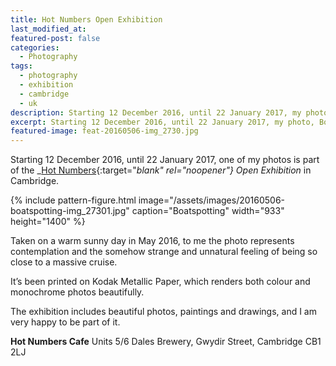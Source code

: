```yaml
---
title: Hot Numbers Open Exhibition
last_modified_at:
featured-post: false
categories:
  - Photography
tags:
  - photography
  - exhibition
  - cambridge
  - uk
description: Starting 12 December 2016, until 22 January 2017, my photo, Boatspotting, is part of the Hot Numbers Open Exhibition in Cambridge.
excerpt: Starting 12 December 2016, until 22 January 2017, my photo, Boatspotting, is part of the Hot Numbers Open Exhibition in Cambridge.
featured-image: feat-20160506-img_2730.jpg
---
```

Starting 12 December 2016, until 22 January 2017, one of my photos is part of the _[Hot Numbers](http://hotnumberscoffee.co.uk/){:target="_blank" rel="noopener"} Open Exhibition_ in Cambridge.

{% include pattern-figure.html image="/assets/images/20160506-boatspotting-img_27301.jpg" caption="Boatspotting" width="933" height="1400" %}

Taken on a warm sunny day in May 2016, to me the photo represents contemplation and the somehow strange and unnatural feeling of being so close to a massive cruise.

It’s been printed on Kodak Metallic Paper, which renders both colour and monochrome photos beautifully.

The exhibition includes beautiful photos, paintings and drawings, and I am very happy to be part of it.

**Hot Numbers Cafe**
Units 5/6 Dales Brewery, Gwydir Street,
Cambridge CB1 2LJ
